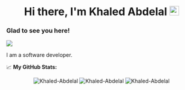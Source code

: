 
<h1 align="center"> Hi there, I'm Khaled Abdelal <img src="https://media.giphy.com/media/hvRJCLFzcasrR4ia7z/giphy.gif" width="25px"></h1>

### Glad to see you here! &nbsp;

![](https://visitor-badge.glitch.me/badge?page_id=Khaled-Abdelal.Khaled-Abdelal)

I am a software developer.
  
📈 **My GitHub Stats:**

<p align="center">
<img  src="https://github-readme-stats-sand-three-85.vercel.app/api/top-langs?username=Khaled-Abdelal&show_icons=true&locale=en&layout=compact&count_private=true" alt="Khaled-Abdelal" />
<img  src="https://github-readme-stats-sand-three-85.vercel.app/api?username=Khaled-Abdelal&show_icons=true&locale=en&count_private=true&hide=stars,issues" alt="Khaled-Abdelal" />
<img  src="https://github-readme-streak-stats.herokuapp.com/?user=Khaled-Abdelal&count_private=true" alt="Khaled-Abdelal" />

</p>
